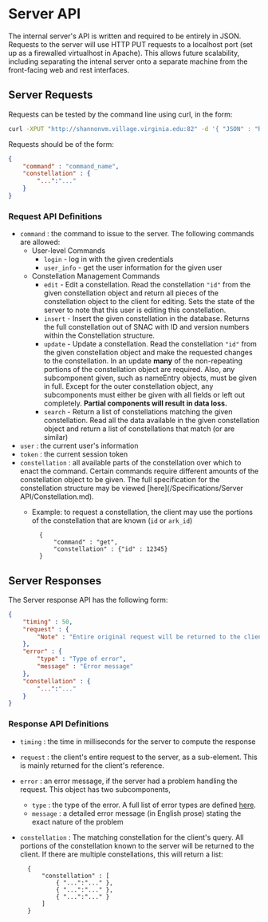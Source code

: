 # Server API

The internal server's API is written and required to be entirely in JSON.  Requests to the server will use HTTP PUT requests to a localhost port (set up as a firewalled virtualhost in Apache).  This allows future scalability, including separating the intenal server onto a separate machine from the front-facing web and rest interfaces.

## Server Requests

Requests can be tested by the command line using curl, in the form:
```bash
curl -XPUT "http://shannonvm.village.virginia.edu:82" -d '{ "JSON" : "Request"}'
```

Requests should be of the form:
```json
{
    "command" : "command_name",
    "constellation" : {
        "...":"..."
    }
}
```

### Request API Definitions

* `command` : the command to issue to the server.  The following commands are allowed:
    * User-level Commands
        * `login` - log in with the given credentials
        * `user_info` - get the user information for the given user
    * Constellation Management Commands
        * `edit` - Edit a constellation.  Read the constellation `"id"` from the given constellation object
        and return all pieces of the constellation object to the client for editing.  Sets the state
        of the server to note that this user is editing this constellation.
        * `insert` - Insert the given constellation in the database.  Returns the full constellation
        out of SNAC with ID and version numbers within the Constellation structure.
        * `update` - Update a constellation.  Read the constellation `"id"` from the given constellation
        object and make the requested changes to the constellation.  In an update **many** of the non-repeating portions of the constellation object are required.  Also, any subcomponent given, such as nameEntry objects, must be given in full.  Except for the outer constellation object, any subcomponents must either be given with all fields or left out completely.  **Partial components will result in data loss.**
        * `search` - Return a list of constellations matching the given constellation.  Read all the data available
        in the given constellation object and return a list of constellations that match (or are similar)
* `user` : the current user's information
* `token` : the current session token
* `constellation` : all available parts of the constellation over which to enact the command.  Certain commands require different amounts of the constellation object to be given.  The full specification for the constellation structure may be viewed [here](/Specifications/Server API/Constellation.md).
    * Example: to request a constellation, the client may use the portions of the constellation that are known (`id` or `ark_id`)

            {
                "command" : "get",
                "constellation" : {"id" : 12345}
            }



## Server Responses

The Server response API has the following form:
```json
{
    "timing" : 50,
    "request" : {
        "Note" : "Entire original request will be returned to the client."
    },
    "error" : {
        "type" : "Type of error",
        "message" : "Error message"
    },
    "constellation" : {
        "...":"..."
    }
}
```

### Response API Definitions

* `timing` : the time in milliseconds for the server to compute the response
* `request` : the client's entire request to the server, as a sub-element.  This is mainly returned for the client's reference.
* `error` : an error message, if the server had a problem handling the request.  This object has two subcomponents,
    * `type` : the type of the error.  A full list of error types are defined [here](http://shannonvm.village.virginia.edu:83).
    * `message` : a detailed error message (in English prose) stating the exact nature of the problem
* `constellation` : The matching constellation for the client's query.  All portions of the constellation known to the server will be returned to the client.  If there are multiple constellations, this will return a list:

        {
            "constellation" : [
                { "...":"..." },
                { "...":"..." },
                { "...":"..." }
            ]
        }